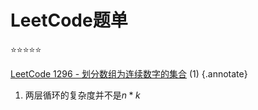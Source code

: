 # LeetCode题单

:star::star::star::star::star:

[LeetCode 1296 - 划分数组为连续数字的集合](https://leetcode.cn/problems/divide-array-in-sets-of-k-consecutive-numbers/description/) (1)
{.annotate}

1. 两层循环的复杂度并不是$n*k$
